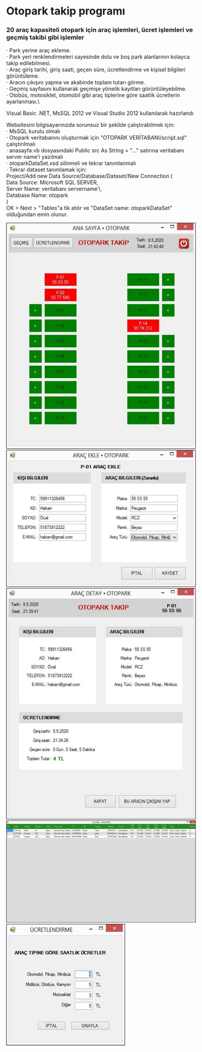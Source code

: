 # Otopark takip programı
### 20 araç kapasiteli otopark için araç işlemleri, ücret işlemleri ve geçmiş takibi gibi işlemler

· Park yerine araç ekleme.\
· Park yeri renklendirmeleri sayesinde dolu ve boş park alanlarının kolayca takip edilebilmesi.\
· Araç giriş tarihi, giriş saati, geçen süre, ücretlendirme ve kişisel bilgileri görüntüleme.\
· Aracın çıkışını yapma ve akabinde toplam tutarı görme.\
· Geçmiş sayfasını kullanarak geçmişe yönelik kayıtları görüntüleyebilme.\
· Otobüs, motosiklet, otomobil gibi araç tiplerine göre saatlik ücretlerin ayarlanması.\

Visual Basic .NET, MsSQL 2012 ve Visual Studio 2012 kullanılarak hazırlandı

Websitesini bilgisayarınızda sorunsuz bir şekilde çalıştırabilmek için:\
· MsSQL kurulu olmalı \
· Otopark veritabanını oluşturmak için "OTOPARK VERİTABANI/script.sql" çalıştırılmalı\
· anasayfa.vb dosyasındaki Public src As String = "..." satırına veritabanı server name'i yazılmalı\
· otoparkDataSet.xsd silinmeli ve tekrar tanımlanmalı\
· Tekrar dataset tanımlamak için: \
Project/Add new Data Source/Database/Dataset/New Connection (\
Data Source: Microsoft SQL SERVER, \
Server Name: veritabanı servername'i,\
Database Name: otopark\
) \
OK > Next > "Tables"a tik atılır ve "DataSet name: otoparkDataSet" olduğundan emin olunur. 

<kbd>
  <img src="/images/1anasayfa.jpg">
</kbd>

<kbd>
  <img src="/images/2arac-ekle.jpg">
</kbd>

<kbd>
  <img src="/images/3arac-detay.jpg">
</kbd>

<kbd>
  <img src="/images/4gecmis.jpg">
</kbd>

<kbd>
  <img src="/images/5ucretlendirme.jpg">
</kbd>
